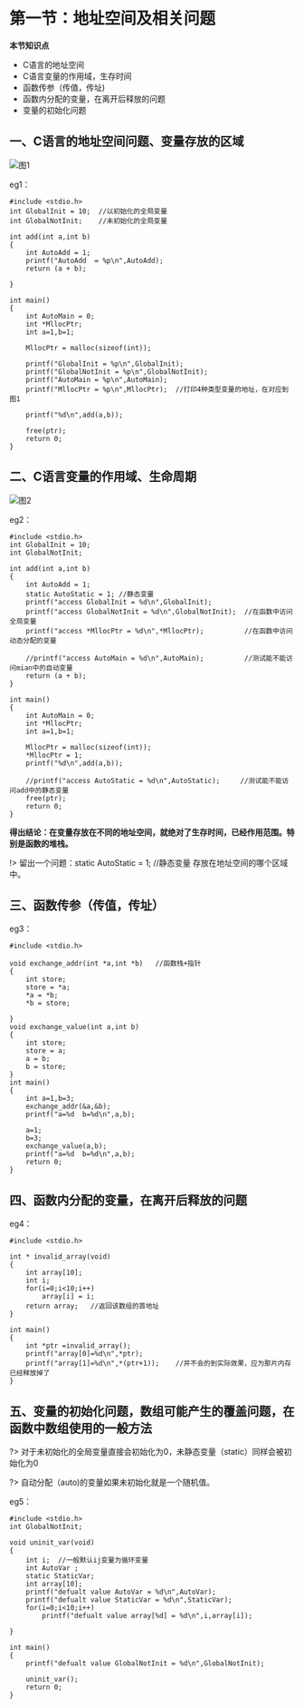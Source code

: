 # 第一节：地址空间及相关问题

**本节知识点**
 
- C语言的地址空间
- C语言变量的作用域，生存时间
- 函数传参（传值，传址)
- 函数内分配的变量，在离开后释放的问题
- 变量的初始化问题

## 一、C语言的地址空间问题、变量存放的区域

![图1](http://upload-images.jianshu.io/upload_images/6757403-7171f0a9251008e1.png?imageMogr2/auto-orient/strip%7CimageView2/2/w/1240)

eg1：

	#include <stdio.h>
	int GlobalInit = 10;  //以初始化的全局变量
	int GlobalNotInit;    //未初始化的全局变量
	
	int add(int a,int b)
	{
		int AutoAdd = 1;
		printf("AutoAdd  = %p\n",AutoAdd);
		return (a + b);
		
	}
	
	int main()
	{
		int AutoMain = 0;
		int *MllocPtr;
		int a=1,b=1;
		
		MllocPtr = malloc(sizeof(int)); 
	
		printf("GlobalInit = %p\n",GlobalInit);
		printf("GlobalNotInit = %p\n",GlobalNotInit);
		printf("AutoMain = %p\n",AutoMain);
		printf("MllocPtr = %p\n",MllocPtr);  //打印4种类型变量的地址，在对应到图1
		
		printf("%d\n",add(a,b));
		
		free(ptr);
		return 0;
	}


## 二、C语言变量的作用域、生命周期

![图2](http://upload-images.jianshu.io/upload_images/6757403-e71ed3ba34f4ba14.png?imageMogr2/auto-orient/strip%7CimageView2/2/w/1240)


eg2：

	#include <stdio.h>
	int GlobalInit = 10;  
	int GlobalNotInit;   
	
	int add(int a,int b)
	{
		int AutoAdd = 1;
		static AutoStatic = 1; //静态变量               
		printf("access GlobalInit = %d\n",GlobalInit);
		printf("access GlobalNotInit = %d\n",GlobalNotInit);  //在函数中访问全局变量
		printf("access *MllocPtr = %d\n",*MllocPtr);  	      //在函数中访问动态分配的变量
	
		//printf("access AutoMain = %d\n",AutoMain);          //测试能不能访问mian中的自动变量
		return (a + b);
	}
	
	int main()
	{
		int AutoMain = 0;
		int *MllocPtr;
		int a=1,b=1;
		
		MllocPtr = malloc(sizeof(int)); 
		*MllocPtr = 1;
		printf("%d\n",add(a,b));
		
		//printf("access AutoStatic = %d\n",AutoStatic);     //测试能不能访问add中的静态变量
		free(ptr);
		return 0;
	}

**得出结论：在变量存放在不同的地址空间，就绝对了生存时间，已经作用范围。特别是函数的堆栈。**

!> 留出一个问题：static AutoStatic = 1; //静态变量 存放在地址空间的哪个区域中。

## 三、函数传参（传值，传址）
eg3：

	#include <stdio.h>
	
	void exchange_addr(int *a,int *b)   //函数栈+指针
	{
		int store;
		store = *a;
		*a = *b;
		*b = store;
		
	}
	void exchange_value(int a,int b)
	{
		int store;
		store = a;
		a = b;
		b = store;
	}
	int main()
	{
		int a=1,b=3;
		exchange_addr(&a,&b);
		printf("a=%d  b=%d\n",a,b);   
	
		a=1;
		b=3;
		exchange_value(a,b);
		printf("a=%d  b=%d\n",a,b);
		return 0;
	}

## 四、函数内分配的变量，在离开后释放的问题
eg4：

	#include <stdio.h>
	
	int * invalid_array(void)
	{
		int array[10];
		int i;
		for(i=0;i<10;i++)
			array[i] = i;
		return array;   //返回该数组的首地址
	}
	
	int main()
	{
		int *ptr =invalid_array();
		printf("array[0]=%d\n",*ptr);   
		printf("array[1]=%d\n",*(ptr+1));    //并不会的到实际效果，应为那片内存已经释放掉了
	}

## 五、变量的初始化问题，数组可能产生的覆盖问题，在函数中数组使用的一般方法

?> 对于未初始化的全局变量直接会初始化为0，未静态变量（static）同样会被初始化为0

?> 自动分配（auto)的变量如果未初始化就是一个随机值。

eg5：

	#include <stdio.h> 
	int GlobalNotInit;   
	
	void uninit_var(void)
	{
		int i;  //一般默认ij变量为循环变量
		int AutoVar ;
		static StaticVar;
		int array[10];
		printf("defualt value AutoVar = %d\n",AutoVar);
		printf("defualt value StaticVar = %d\n",StaticVar);
		for(i=0;i<10;i++)
			printf("defualt value array[%d] = %d\n",i,array[i]);    
	
	}
	
	int main()
	{
		printf("defualt value GlobalNotInit = %d\n",GlobalNotInit);
		
		uninit_var();
		return 0;
	}
